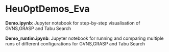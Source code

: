 # HeuOptDemos_Eva
**Demo.ipynb**: Jupyter notebook for step-by-step visualisation of GVNS,GRASP and Tabu Search

**Demo_runtim.ipynb**: Jupyter notebook for running and comparing multiple runs of different configurations for GVNS,GRASP and Tabu Search
